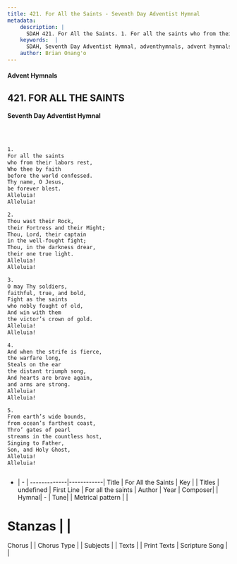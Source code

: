 ```yaml
---
title: 421. For All the Saints - Seventh Day Adventist Hymnal
metadata:
    description: |
      SDAH 421. For All the Saints. 1. For all the saints who from their labors rest, Who thee by faith before the world confessed. Thy name, O Jesus, be forever blest. Alleluia! Alleluia!
    keywords:  |
      SDAH, Seventh Day Adventist Hymnal, adventhymnals, advent hymnals, For All the Saints, For all the saints 
    author: Brian Onang'o
---
```


#### Advent Hymnals
## 421. FOR ALL THE SAINTS
#### Seventh Day Adventist Hymnal

```txt



1.
For all the saints
who from their labors rest,
Who thee by faith
before the world confessed.
Thy name, O Jesus,
be forever blest.
Alleluia!
Alleluia!

2.
Thou wast their Rock,
their Fortress and their Might;
Thou, Lord, their captain
in the well-fought fight;
Thou, in the darkness drear,
their one true light.
Alleluia!
Alleluia!

3.
O may Thy soldiers,
faithful, true, and bold,
Fight as the saints
who nobly fought of old,
And win with them
the victor’s crown of gold.
Alleluia!
Alleluia!

4.
And when the strife is fierce,
the warfare long,
Steals on the ear
the distant triumph song,
And hearts are brave again,
and arms are strong.
Alleluia!
Alleluia!

5.
From earth’s wide bounds,
from ocean’s farthest coast,
Thro’ gates of pearl
streams in the countless host,
Singing to Father,
Son, and Holy Ghost,
Alleluia!
Alleluia!



```

- |   -  |
-------------|------------|
Title | For All the Saints |
Key |  |
Titles | undefined |
First Line | For all the saints |
Author | 
Year | 
Composer|  |
Hymnal|  - |
Tune|  |
Metrical pattern | |
# Stanzas |  |
Chorus |  |
Chorus Type |  |
Subjects |  |
Texts |  |
Print Texts | 
Scripture Song |  |
  
